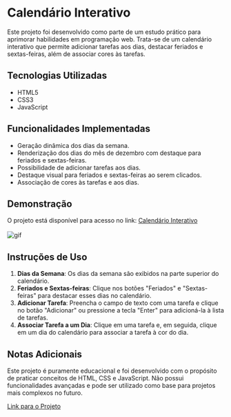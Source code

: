 # Calendário Interativo

Este projeto foi desenvolvido como parte de um estudo prático para aprimorar habilidades em programação web. Trata-se de um calendário interativo que permite adicionar tarefas aos dias, destacar feriados e sextas-feiras, além de associar cores às tarefas.

## Tecnologias Utilizadas

- HTML5
- CSS3
- JavaScript

## Funcionalidades Implementadas

- Geração dinâmica dos dias da semana.
- Renderização dos dias do mês de dezembro com destaque para feriados e sextas-feiras.
- Possibilidade de adicionar tarefas aos dias.
- Destaque visual para feriados e sextas-feiras ao serem clicados.
- Associação de cores às tarefas e aos dias.

## Demonstração

O projeto está disponível para acesso no link: [Calendário Interativo](https://calendar-wine-one.vercel.app/)
<br />
<br />
![gif](https://github.com/henriquegomesteixeira/Calendar/assets/115906489/8b962caf-9fc3-47c6-b193-accd0643d277.gif)

## Instruções de Uso

1. **Dias da Semana**: Os dias da semana são exibidos na parte superior do calendário.
2. **Feriados e Sextas-feiras**: Clique nos botões "Feriados" e "Sextas-feiras" para destacar esses dias no calendário.
3. **Adicionar Tarefa**: Preencha o campo de texto com uma tarefa e clique no botão "Adicionar" ou pressione a tecla "Enter" para adicioná-la à lista de tarefas.
4. **Associar Tarefa a um Dia**: Clique em uma tarefa e, em seguida, clique em um dia do calendário para associar a tarefa à cor do dia.

## Notas Adicionais

Este projeto é puramente educacional e foi desenvolvido com o propósito de praticar conceitos de HTML, CSS e JavaScript. Não possui funcionalidades avançadas e pode ser utilizado como base para projetos mais complexos no futuro.

[Link para o Projeto](https://calendar-wine-one.vercel.app/)
